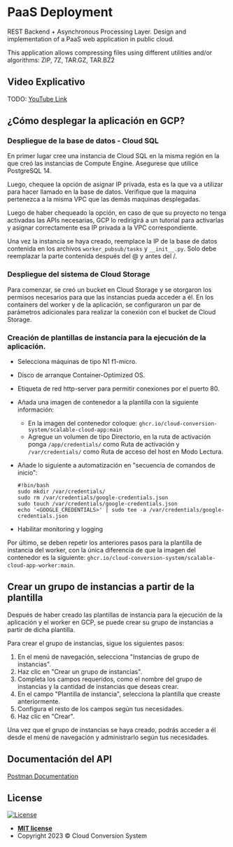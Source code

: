 # PaaS Deployment

REST Backend + Asynchronous Processing Layer. Design and implementation of a PaaS web application in public cloud.

This application allows compressing files using different utilities and/or algorithms: ZIP, 7Z, TAR.GZ, TAR.BZ2

## Video Explicativo

TODO: [YouTube Link]()

## ¿Cómo desplegar la aplicación en GCP?

### Despliegue de la base de datos - Cloud SQL

En primer lugar cree una instancia de Cloud SQL en la misma región en la que creó las instancias de Compute Engine. Asegurese que utilice PostgreSQL 14.

Luego, chequee la opción de asignar IP privada, esta es la que va a utilizar para hacer llamado en la base de datos.
Verifique que la maquina pertenezca a la misma VPC que las demás maquinas desplegadas.

Luego de haber chequeado la opción, en caso de que su proyecto no tenga activadas las APIs necesarias, GCP lo redirigirá a un tutorial para activarlas y asignar correctamente esa IP privada a la VPC correspondiente.

Una vez la instancia se haya creado, reemplace la IP de la base de datos contenida en los archivos `worker_pubsub/tasks` y `__init__.py`. Solo debe reemplazar la parte contenida después del @ y antes del /.

### Despliegue del sistema de Cloud Storage

Para comenzar, se creó un bucket en Cloud Storage y se otorgaron los permisos necesarios para que las instancias pueda acceder a él. En los containers del worker y de la aplicación, se configuraron un par de parámetros adicionales para realizar la conexión con el bucket de Cloud Storage.

### Creación de plantillas de instancia para la ejecución de la aplicación.

- Selecciona máquinas de tipo N1 f1-micro.
- Disco de arranque Container-Optimized OS.
- Etiqueta de red http-server para permitir conexiones por el puerto 80.
- Añada una imagen de contenedor a la plantilla con la siguiente información:
    - En la imagen del contenedor coloque: `ghcr.io/cloud-conversion-system/scalable-cloud-app:main`
    - Agregue un volumen de tipo Directorio, en la ruta de activación ponga ```/app/credentials/``` como Ruta de activación y ```/var/credentials/``` como Ruta de acceso del host en Modo Lectura.
- Añade lo siguiente a automatización en "secuencia de comandos de inicio":

    ```
    #!bin/bash
    sudo mkdir /var/credentials/
    sudo rm /var/credentials/google-credentials.json
    sudo touch /var/credentials/google-credentials.json
    echo '<GOOGLE_CREDENTIALS>' | sudo tee -a /var/credentials/google-credentials.json
    ```

- Habilitar monitoring y logging

Por último, se deben repetir los anteriores pasos para la plantilla de instancia del worker, con la única diferencia de que la imagen del contenedor es la siguiente: `ghcr.io/cloud-conversion-system/scalable-cloud-app-worker:main`.

## Crear un grupo de instancias a partir de la plantilla

Después de haber creado las plantillas de instancia para la ejecución de la aplicación y el worker en GCP, se puede crear su grupo de instancias a partir de dicha plantilla.

Para crear el grupo de instancias, sigue los siguientes pasos:

1. En el menú de navegación, selecciona "Instancias de grupo de instancias".
2. Haz clic en "Crear un grupo de instancias".
3. Completa los campos requeridos, como el nombre del grupo de instancias y la cantidad de instancias que deseas crear.
4. En el campo "Plantilla de instancia", selecciona la plantilla que creaste anteriormente.
5. Configura el resto de los campos según tus necesidades.
6. Haz clic en "Crear".

Una vez que el grupo de instancias se haya creado, podrás acceder a él desde el menú de navegación y administrarlo según tus necesidades.

## Documentación del API

[Postman Documentation](https://documenter.getpostman.com/view/11708390/2s93Y5NeWB)

## License

[![License](http://img.shields.io/:license-mit-blue.svg?style=flat-square)](http://badges.mit-license.org)

- **[MIT license](LICENSE)**
- Copyright 2023 © Cloud Conversion System
